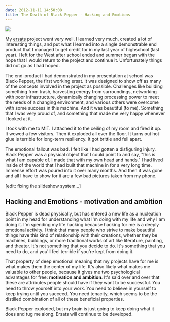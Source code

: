```yaml
---
date: 2012-11-11 14:50:08
title: The Death of Black Pepper - Hacking and Emotions
---
```


[![](http://www.hackniac.com/blog/wp-content/uploads/2012/11/birthnight-1024x768.jpg)](http://www.hackniac.com/blog/wp-content/uploads/2012/11/birthnight.jpg)

My [ersats](http://www.hackniac.com/posts/ersat-teaser.html) project went very well. I learned very much, created a lot of interesting things, and put what I learned into a single demonstrable end product that I managed to get credit for in my last year of highschool (last year). I left for the West after school ended and summer began with the hope that I would return to the project and continue it. Unfortunately things did not go as I had hoped.

<!--more-->

The end-product I had demonstrated in my presentation at school was Black-Pepper, the first working ersat. It was designed to show off as many of the concepts involved in the project as possible. Challenges like building something from trash, harvesting energy from surroundings, networking with poor infrastructure, dynamically changing processing power to meet the needs of a changing environment, and various others were overcome with some success in this machine. And it was beautiful (to me). Something that I was very proud of, and something that made me very happy whenever I looked at it.

I took with me to MIT. I attached it to the ceiling of my room and fired it up. It wowed a few visitors. Then it exploded all over the floor. It turns out hot glue is terrible for long-term resiliency. It got brittle and fell apart.

The emotional fallout was bad. I felt like I had gotten a disfiguring injury. Black Pepper was a physical object that I could point to and say, "this is what I am capable of. I made that with my own head and hands." I had lived inside of the world that I had built that machine in for a very long time. Immense effort was poured into it over many months. And then it was gone and all I have to show for it are a few bad pictures taken from my phone.

[edit: fixing the slideshow system...]


## Hacking and Emotions - motivation and ambition

Black Pepper is dead physically, but has entered a new life as a nucleation point in my head for understanding what I'm doing with my life and why I am doing it. I'm spending my life hacking because hacking for me is a deeply emotional activity. I think that many people who strive to make beautiful things have this kind of relationship with their creations, whether they be machines, buildings, or more traditional works of art like literature, painting, and theater. It's not something that you decide to do. It's something that you need to do, and you'll feel terrible if you're kept from doing it.

That property of deep emotional meaning that my projects have for me is what makes them the center of my life. It's also likely what makes me valuable to other people, because it gives me two psychological advantages for free: **motivation and ambition**. It's said over and over that these are attributes people should have if they want to be successful. You need to throw yourself into your work. You need to believe in yourself to keep trying until you succeed. You need tenacity, which seems to be the distilled combination of all of these beneficial properties.

Black Pepper exploded, but my brain is just going to keep doing what it does and tug me along. Ersats will continue to be developed.
